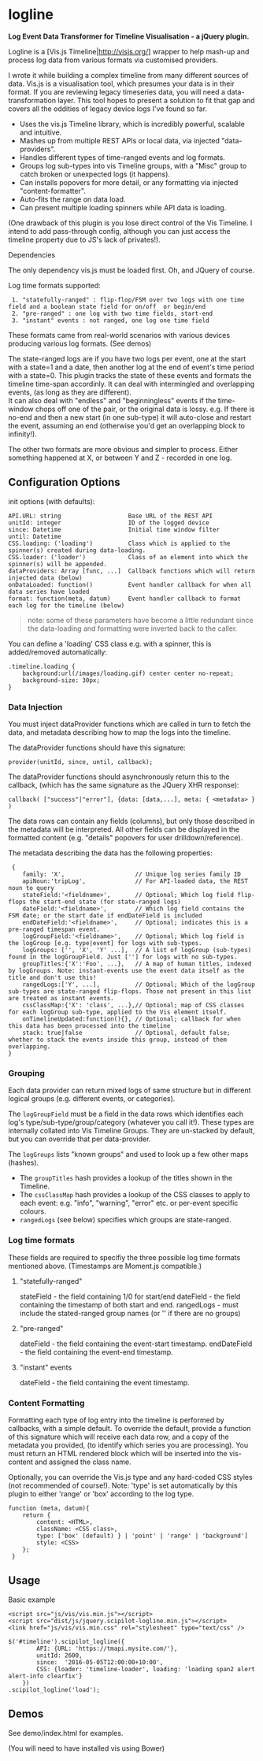 # logline

**Log Event Data Transformer for Timeline Visualisation - a jQuery plugin.**

Logline is a [Vis.js Timeline|http://visjs.org/] wrapper to help mash-up and process log data from various formats via customised providers.

I wrote it while building a complex timeline from many different sources of data. Vis.js is a visualisation tool, 
which presumes your data is in their format. If you are reviewing legacy timeseries data, you will need a data-transformation layer.
This tool hopes to present a solution to fit that gap and covers all the oddities of legacy device logs I've found so far.

- Uses the vis.js Timeline library, which is incredibly powerful, scalable and intuitive.
- Mashes up from multiple REST APIs or local data, via injected "data-providers".
- Handles different types of time-ranged events and log formats.
- Groups log sub-types into vis Timeline groups, with a "Misc" group to catch broken or unexpected logs (it happens).
- Can installs popovers for more detail, or any formatting via injected "content-formatter".
- Auto-fits the range on data load.
- Can present multiple loading spinners while API data is loading.

(One drawback of this plugin is you lose direct control of the Vis Timeline. I intend to add pass-through config, although you can just access the timeline property due to JS's lack of privates!). 

Dependencies

The only dependency vis.js must be loaded first. Oh, and JQuery of course.

Log time formats supported:

     1. "statefully-ranged" : flip-flop/FSM over two logs with one time field and a boolean state field for on/off  or begin/end
     2. "pre-ranged" : one log with two time fields, start-end
     3. "instant" events : not ranged, one log one time field

These formats came from real-world scenarios with various devices producing various log formats. (See demos)

The state-ranged logs are if you have two logs per event, one at the start with a state=1 and a date, 
then another log at the end of event's time period with a state=0. This plugin tracks the state of these events 
and formats the timeline time-span accordinly. It can deal with intermingled and overlapping events, (as long as they are different).    
It can also deal with "endless" and "beginningless" events if the time-window chops off one of the pair, or the original data is lossy.
e.g. If there is no-end and then a new start (in one sub-type) it will auto-close and restart the event, assuming an end 
(otherwise you'd get an overlapping block to infinity!).

The other two formats are more obvious and simpler to process. Either something happened at X, or between Y and Z - recorded in one log. 

## Configuration Options

init options (with defaults):

    API.URL: string                   Base URL of the REST API
    unitId: integer                   ID of the logged device
    since: Datetime                   Initial time window filter
    until: Datetime
    CSS.loading: ('loading')          Class which is applied to the spinner(s) created during data-loading.
    CSS.loader: ('loader')            Class of an element into which the spinner(s) will be appended.
    dataProviders: Array [func, ...]  Callback functions which will return injected data (below)
	onDataLoaded: function()          Event handler callback for when all data series have loaded
    format: function(meta, datum)     Event handler callback to format each log for the timeline (below)

> note: some of these parameters have become a little redundant since the data-loading and formatting were inverted back to the caller.

You can define a 'loading' CSS class e.g. with a spinner, this is added/removed automatically:

    .timeline.loading {
        background:url(/images/loading.gif) center center no-repeat;
        background-size: 30px;
    }

### Data Injection

You must inject dataProvider functions which are called in turn to fetch the data, and metadata describing how to map the logs into the timeline.

The dataProvider functions should have this signature:

    provider(unitId, since, until, callback);

The dataProvider functions should asynchronously return this to the callback, (which has the same signature as the JQuery XHR response):
    
    callback( ["success"|"error"], {data: [data,...], meta: { <metadata> } )

The data rows can contain any fields (columns), but only those described in the metadata will be interpreted.
All other fields can be displayed in the formatted content (e.g. "details" popovers for user drilldown/reference).

The metadata describing the data has the following properties:

     {
		family: 'X', 					// Unique log series family ID
		apiNoun:'tripLog',				// For API-loaded data, the REST noun to query
		stateField:'<fieldname>',		// Optional; Which log field flip-flops the start-end state (for state-ranged logs)
		dateField:'<fieldname>',		// Which log field contains the FSM date; or the start date if endDateField is included
		endDateField:'<fieldname>',		// Optional; indicates this is a pre-ranged timespan event.
		logGroupField:'<fieldname>',	// Optional; Which log field is the logGroup [e.g. type|event] for logs with sub-types.
		logGroups: ['', 'X', 'Y' ...], 	// A list of logGroup (sub-types) found in the logGroupField. Just [''] for logs with no sub-types.
		groupTitles:{'X':'Foo', ...},	// A map of human titles, indexed by logGroups. Note: instant-events use the event data itself as the title and don't use this!
		rangedLogs:['Y', ...],  		// Optional; Which of the logGroup sub-types are state-ranged flip-flops. Those not present in this list are treated as instant events.
		cssClassMap:{'X': 'class', ...},// Optional; map of CSS classes for each logGroup sub-type, applied to the Vis element itself.
        onTimelineUpdated:function(){}, // Optional; callback for when this data has been processed into the timeline
        stack: true|false               // Optional, default false; whether to stack the events inside this group, instead of them overlapping.  
	}

### Grouping

Each data provider can return mixed logs of same structure but in different logical groups (e.g. different events, or categories).

The `logGroupField` must be a field in the data rows which identifies each log's type/sub-type/group/category (whatever you call it!). 
These types are internally collated into Vis Timeline Groups. They are un-stacked by default, but you can override that per data-provider.

The `logGroups` lists "known groups" and used to look up a few other maps (hashes).

- The `groupTitles` hash provides a lookup of the titles shown in the Timeline.
- The `cssClassMap` hash provides a lookup of the CSS classes to apply to each event: e.g. "info", "warning", "error" etc. or per-event specific colours.
- `rangedLogs` (see below) specifies which groups are state-ranged.

### Log time formats

These fields are required to specifiy the three possible log time formats mentioned above.  (Timestamps are Moment.js compatible.)

1. "statefully-ranged"

    stateField - the field containing 1/0 for start/end
    dateField - the field containing the timestamp of both start and end.
    rangedLogs - must include the stated-ranged group names (or '' if there are no groups)

2. "pre-ranged"

    dateField - the field containing the event-start timestamp.
    endDateField - the field containing the event-end timestamp.

3. "instant" events 

    dateField - the field containing the event timestamp.

### Content Formatting

Formatting each type of log entry into the timeline is performed by callbacks, with a simple default.
To override the default, provide a function of this signature which will receive each data row, 
and a copy of the metadata you provided, (to identify which series you are processing). 
You must return an HTML rendered block which will be inserted into the vis-content and assigned the class name.   

Optionally, you can override the Vis.js type and any hard-coded CSS styles (not recommended of course!).
Note: 'type' is set automatically by this plugin to either 'range' or 'box' according to the log type.

    function (meta, datum){
        return {
            content: <HTML>,
            className: <CSS class>,
            type: ['box' (default) } | 'point' | 'range' | 'background']
            style: <CSS>
        };
     }

## Usage

Basic example 

    <script src="js/vis/vis.min.js"></script>
    <script src="dist/js/jquery.scipilot-logline.min.js"></script>
    <link href="js/vis/vis.min.css" rel="stylesheet" type="text/css" />

    $('#timeline').scipilot_logline({
			API: {URL: 'https://tmapi.mysite.com/'},
			unitId: 2600,
			since:  '2016-05-05T12:00:00+10:00',
			CSS: {loader: 'timeline-loader', loading: 'loading span2 alert alert-info clearfix'}
		})
    .scipilot_logline('load');

## Demos
 
 See demo/index.html for examples.
 
 (You will need to have installed vis using Bower)